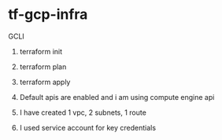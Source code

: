 # tf-gcp-infra 
GCLI
1. terraform init
2. terraform plan
3. terraform apply
   
1. Default apis are enabled and i am using compute engine api  
2. I have created 1 vpc, 2 subnets, 1 route
3. I used service account for key credentials 
